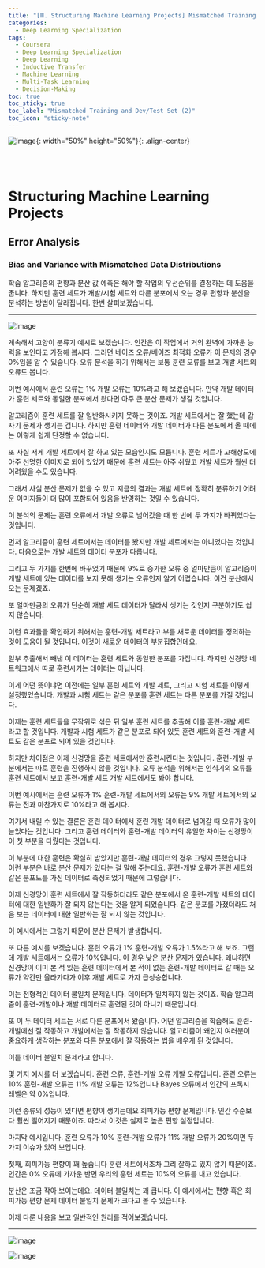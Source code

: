 ```yaml
---
title: "[Ⅲ. Structuring Machine Learning Projects] Mismatched Training and Dev/Test Set (2)"
categories:
  - Deep Learning Specialization
tags:
  - Coursera
  - Deep Learning Specialization
  - Deep Learning
  - Inductive Transfer
  - Machine Learning
  - Multi-Task Learning
  - Decision-Making
toc: true
toc_sticky: true
toc_label: "Mismatched Training and Dev/Test Set (2)"
toc_icon: "sticky-note"
---
```


![image](https://user-images.githubusercontent.com/55765292/179931579-167db454-5d9d-4e0d-a8fe-454770dc97a6.png){: width="50%" height="50%"}{: .align-center}

<br><br>

# Structuring Machine Learning Projects

## Error Analysis

### Bias and Variance with Mismatched Data Distributions

학습 알고리즘의 편향과 분산 값 예측은 해야 할 작업의 우선순위를 결정하는 데 도움을 줍니다. 하지만 훈련 세트가 개발/시험 세트와 다른 분포에서 오는 경우 편향과 분산을 분석하는 방법이 달라집니다. 한번 살펴보겠습니다.

---

![image](https://user-images.githubusercontent.com/55765292/181418524-55f59587-9bf2-4abe-b7f2-14bedc266c16.png)

계속해서 고양이 분류기 예시로 보겠습니다. 인간은 이 작업에서 거의 완벽에 가까운 능력을 보인다고 가정해 봅시다. 그러면 베이즈 오류/베이즈 최적화 오류가 이 문제의 경우 0%임을 알 수 있습니다. 오류 분석을 하기 위해서는 보통 훈련 오류를 보고 개발 세트의 오류도 봅니다.

이번 예시에서 훈련 오류는 1% 개발 오류는 10%라고 해 보겠습니다. 만약 개발 데이터가 훈련 세트와
동일한 분포에서 왔다면 아주 큰 분산 문제가 생길 것입니다.

알고리즘이 훈련 세트를 잘 일반화시키지 못하는 것이죠. 개발 세트에서는 잘 했는데 갑자기 문제가 생기는 겁니다. 하지만 훈련 데이터와 개발 데이터가 다른 분포에서 올 때에는 이렇게 쉽게 단정할 수 없습니다.

또 사실 저게 개발 세트에서 잘 하고 있는 모습인지도 모릅니다. 훈련 세트가 고해상도에 아주 선명한 이미지로 되어 있었기 때문에 훈련 세트는 아주 쉬웠고 개발 세트가 훨씬 더 어려웠을 수도 있습니다. 

그래서 사실 분산 문제가 없을 수 있고 지금의 결과는 개발 세트에 정확히 분류하기 어려운 이미지들이 더 많이 포함되어 있음을 반영하는 것일 수 있습니다.

이 분석의 문제는 훈련 오류에서 개발 오류로 넘어갔을 때 한 번에 두 가지가 바뀌었다는 것입니다.

먼저 알고리즘이 훈련 세트에서는 데이터를 봤지만 개발 세트에서는 아니었다는 것입니다. 다음으로는 개발 세트의 데이터 분포가 다릅니다.

그리고 두 가지를 한번에 바꾸었기 때문에 9%로 증가한 오류 중 얼마만큼이 알고리즘이 개발 세트에 있는 데이터를 보지 못해 생기는 오류인지 알기 어렵습니다. 이건 분산에서 오는 문제겠죠.

또 얼마만큼의 오류가 단순히 개발 세트 데이터가 달라서 생기는 것인지 구분하기도 쉽지 않습니다.

이런 효과들을 확인하기 위해서는 훈련-개발 세트라고 부를 새로운 데이터를 정의하는 것이 도움이 될 것입니다. 이것이 새로운 데이터의 부분집합인데요.

일부 추출해서 빼낸 이 데이터는 훈련 세트와 동일한 분포를 가집니다. 하지만 신경망 네트워크에서 따로 훈련시키는 데이터는 아닙니다.

이게 어떤 뜻이냐면 이전에는 일부 훈련 세트와 개발 세트, 그리고 시험 세트를 이렇게 설정했었습니다. 개발과 시험 세트는 같은 분포를 훈련 세트는 다른 분포를 가질 것입니다.

이제는 훈련 세트들을 무작위로 섞은 뒤 일부 훈련 세트를 추출해 이를 훈련-개발 세트라고 할 것입니다. 개발과 시험 세트가 같은 분포로 되어 있듯 훈련 세트와 훈련-개발 세트도 같은 분포로 되어 있을 것입니다.

하지만 차이점은 이제 신경망을 훈련 세트에서만 훈련시킨다는 것입니다. 훈련-개발 부분에서는 따로 훈련을 진행하지 않을 것입니다. 오류 분석을 위해서는 인식기의 오류를 훈련 세트에서 보고 훈련-개발 세트 개발 세트에서도 봐야 합니다.

이번 예시에서는 훈련 오류가 1% 훈련-개발 세트에서의 오류는 9% 개발 세트에서의 오류는 전과
마찬가지로 10%라고 해 봅시다.

여기서 내릴 수 있는 결론은 훈련 데이터에서 훈련 개발 데이터로 넘어갈 때 오류가 많이 늘었다는 것입니다. 그리고 훈련 데이터와 훈련-개발 데이터의 유일한 차이는 신경망이 이 첫 부분을 다뤘다는 것입니다.

이 부분에 대한 훈련은 확실히 받았지만 훈련-개발 데이터의 경우 그렇지 못했습니다. 이런 부분은 바로 분산 문제가 있다는 걸 말해 주는데요. 훈련-개발 오류가 훈련 세트와 같은 분포도를 가진 데이터로 측정되었기 때문에 그렇습니다.

이제 신경망이 훈련 세트에서 잘 작동하더라도 같은 분포에서 온 훈련-개발 세트의 데이터에 대한 일반화가 잘 되지 않는다는 것을 알게 되었습니다. 같은 분포를 가졌더라도 처음 보는 데이터에 대한 일반화는 잘 되지 않는 것입니다.

이 예시에서는 그렇기 때문에 분산 문제가 발생합니다.

또 다른 예시를 보겠습니다. 훈련 오류가 1% 훈련-개발 오류가 1.5%라고 해 보죠. 그런데 개발 세트에서는 오류가 10%입니다. 이 경우 낮은 분산 문제가 있습니다. 왜냐하면 신경망이 이미 본 적 있는 훈련 데이터에서 본 적이 없는 훈련-개발 데이터로 갈 때는 오류가 약간만 올라가다가 이후 개발 세트로 가자 급상승합니다.

이는 전형적인 데이터 불일치 문제입니다. 데이터가 일치하지 않는 것이죠. 학습 알고리즘이 훈련-개발이나 개발 데이터로 훈련된 것이 아니기 때문입니다.

또 이 두 데이터 세트는 서로 다른 분포에서 왔습니다. 어떤 알고리즘을 학습해도 훈련-개발에선 잘 작동하고 개발에서는 잘 작동하지 않습니다. 알고리즘이 왜인지 여러분이 중요하게 생각하는 분포와 다른 분포에서 잘 작동하는 법을 배우게 된 것입니다.

이를 데이터 불일치 문제라고 합니다.

몇 가지 예시를 더 보겠습니다. 훈련 오류, 훈련-개발 오류 개발 오류입니다. 훈련 오류는 10% 훈련-개발 오류는 11% 개발 오류는 12%입니다 Bayes 오류에서 인간의 프록시 레벨은 약 0%입니다.

이런 종류의 성능이 있다면 편향이 생기는데요 회피가능 편향 문제입니다. 인간 수준보다 훨씬 떨어지기 때문이죠. 따라서 이것은 실제로 높은 편향 설정입니다.

마지막 예시입니다. 훈련 오류가 10% 훈련-개발 오류가 11% 개발 오류가 20%이면 두 가지 이슈가 있어 보입니다.

첫째, 회피가능 편향이 꽤 높습니다 훈련 세트에서조차 그리 잘하고 있지 않기 때문이죠. 인간은 0% 오류에 가까운 반면 우리의 훈련 세트는 10%의 오류를 내고 있습니다.

분산은 조금 작아 보이는데요. 데이터 불일치는 꽤 큽니다. 이 예시에서는 편향 혹은 회피가능 편향 문제 데이터 불일치 문제가 크다고 볼 수 있습니다.

이제 다룬 내용을 보고 일반적인 원리를 적어보겠습니다.

---

![image](https://user-images.githubusercontent.com/55765292/181418546-98ae14fa-f182-4684-ad2d-ccdd16c1c18e.png)

![image](https://user-images.githubusercontent.com/55765292/181418578-83e48355-a755-43ff-90b2-35a70552e48c.png)

